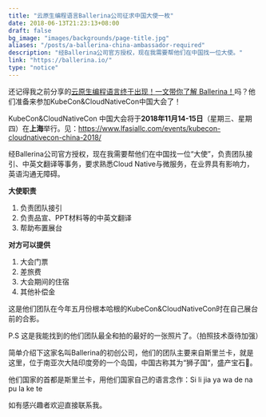 ```yaml
---
title: "云原生编程语言Ballerina公司征求中国大使一枚"
date: 2018-06-13T21:23:13+08:00
draft: false
bg_image: "images/backgrounds/page-title.jpg"
aliases: "/posts/a-ballerina-china-ambassador-required"
description: "经Ballerina公司官方授权，现在我需要帮他们在中国找一位大使。"
link: "https://ballerina.io/"
type: "notice"
---
```


还记得我之前分享的[云原生编程语言终于出现！一文带你了解 Ballerina！](http://mp.weixin.qq.com/s?__biz=MzI1NTE2NDE2MA==&mid=2649381257&idx=1&sn=e3c3fc1ed4c9099b95fffd22ff576629&chksm=f224d3e6c5535af0db1b7f6c9fa85390b3e5d41f6b18d46ac8edce9304b3db2ae88c9de04bf6&scene=21#wechat_redirect)吗？他们准备来参加KubeCon&CloudNativeCon中国大会了！

KubeCon&CloudNativeCon 中国大会将于**2018年11月14-15日**（星期三、星期四）在**上海**举行。见：https://www.lfasiallc.com/events/kubecon-cloudnativecon-china-2018/

经Ballerina公司官方授权，现在我需要帮他们在中国找一位“大使”，负责团队接引、中英文翻译等事务，要求熟悉Cloud Native与微服务，在业界具有影响力，英语沟通无障碍。

**大使职责**

1. 负责团队接引
2. 负责品宣、PPT材料等的中英文翻译
3. 帮助布置展台

**对方可以提供**

1. 大会门票
2. 差旅费
3. 大会期间的住宿
4. 其他补偿金

这是他们团队在今年五月份根本哈根的KubeCon&CloudNativeCon时在自己展台前的合影。

P.S 这是我能找到的他们团队最全和拍的最好的一张照片了。（拍照技术亟待加强）

简单介绍下这家名叫Ballerina的初创公司，他们的团队主要来自斯里兰卡，就是这里，位于南亚次大陆印度旁的一个岛国，中国古称其为“狮子国“，盛产宝石💎。

他们国家的首都是斯里兰卡，用他们国家自己的语言念作：Si li jia ya wa de na pu la ke te

如有感兴趣者欢迎直接联系我。
